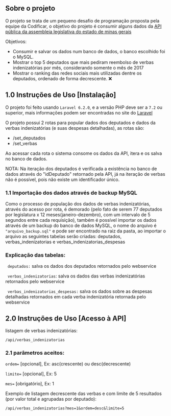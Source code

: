## Sobre o projeto

O projeto se trata de um pequeno desafio de programação proposta pela equipe da Codificar, o objetivo do projeto é consumir alguns dados da [API pública da assembleia legislativa do estado de minas gerais](http://dadosabertos.almg.gov.br/ws/ajuda/sobre)

Objetivos:

- Consumir e salvar os dados num banco de dados, o banco escolhido foi o MySQL.
- Mostrar o top 5 deputados que mais pediram reembolso de verbas indenizatórias por mês, considerando somente o mês de 2017
- Mostrar o ranking das redes sociais mais utilizadas dentre os deputados, ordenado de forma decrescente. :x:

## 1.0 Instruções de Uso [Instalação]

O projeto foi feito usando ```Laravel 6.2.0```, e a versão PHP deve ser a ```7.2``` ou superior, mais informações podem ser encontradas no site do [Laravel](https://laravel.com/docs/6.x)

O projeto possui 2 rotas para popular dados dos deputados e dados da verbas indenizatórias (e suas despesas detalhadas), as rotas são:

- /set_deputados 
- /set_verbas

Ao acessar cada rota o sistema consome os dados da API, itera e os salva no banco de dados.

NOTA: Na iteração dos deputados é verificada a existência no banco de dados através do "idDeputado" retornado pela API, já na iteração de verbas não é possível, pois não existe um identificador único.


### 1.1 Importação dos dados através de backup MySQL

Como o processo de população dos dados de verbas indenizatórias, através do acesso por rota, é demorado (pelo fato de serem 77 deputados por legislatura x 12 meses(janeiro-dezembro), com um intervalo de 5 segundos entre cada requisição), também é possível importar os dados através de um backup do banco de dados MySQL, o nome do arquivo é ```"arquivo_backup.sql"``` e pode ser encontrado na raiz da pasta, ao importar o arquivo as seguintes tabelas serão criadas: deputados, verbas_indenizatorias e verbas_indenizatorias_despesas

### Explicação das tabelas:

``` deputados:``` salva os dados dos deputados retornados pelo webservice

``` verbas_indenizatorias```: salva os dados das verbas indenizatórias retornados pelo webservice

``` verbas_indenizatorias_despesas:``` salva os dados sobre as despesas detalhadas retornados em cada verba indenizatória retornada pelo webservice


## 2.0 Instruções de Uso [Acesso à API]

listagem de verbas indenizatórias:

```/api/verbas_indenizatorias```

### 2.1 parâmetros aceitos:

```ordem=```  [opcional], Ex: asc(crescente) ou desc(decrescente)

```limite=``` [opcional], Ex: 5

```mes=``` [obrigatório], Ex: 1

Exemplo de listagem decrescente das verbas e com limite de 5 resultados (por valor total e agrupadas por deputado):

```/api/verbas_indenizatorias?mes=1&ordem=desc&limite=5```
